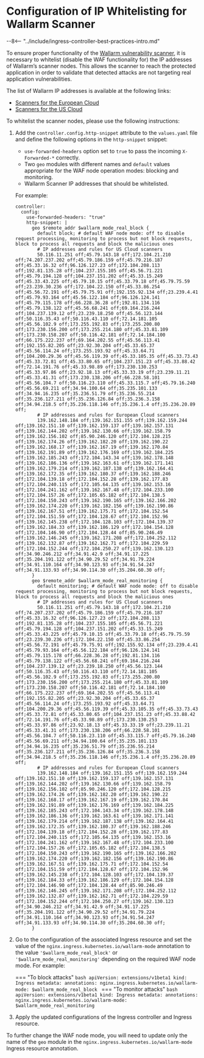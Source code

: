 # Configuration of IP Whitelisting for Wallarm Scanner

--8<-- "../include/ingress-controller-best-practices-intro.md"

To ensure proper functionality of the [Wallarm vulnerability scanner](../../../../user-guides/scanner/intro.md), it is necessary to whitelist (disable the WAF functionality for) the IP addresses of Wallarm’s scanner nodes. This allows the scanner to reach the protected application in order to validate that detected attacks are not targeting real application vulnerabilities.

The list of Wallarm IP addresses is available at the following links:

* [Scanners for the European Cloud](../../../scanner-address-en.md)
* [Scanners for the US Cloud](../../../scanner-address-us-en.md)

To whitelist the scanner nodes, please use the following instructions:

1. Add the `controller.config.http-snippet` attribute to the `values.yaml` file and define the following options in the `http-snippet` snippet:

    * `use-forwarded-headers` option set to `true` to pass the incoming `X-Forwarded-*` correctly.
    * Two `geo` modules with different names and `default` values appropriate for the WAF node operation modes: blocking and monitoring.
    * Wallarm Scanner IP addresses that should be whitelisted.

    For example:

    ```
    controller:
      config:
        use-forwarded-headers: "true"
        http-snippet: |
          geo $remote_addr $wallarm_mode_real_block {
            default block; # default WAF node mode: off to disable request processing, monitoring to process but not block requests, block to process all requests and block the malicious ones
            # IP addresses and rules for US Cloud scanners
            50.116.11.251 off;45.79.143.18 off;172.104.21.210 off;74.207.237.202 off;45.79.186.159 off;45.79.216.187 off;45.33.16.32 off;96.126.127.23 off;172.104.208.113 off;192.81.135.28 off;104.237.155.105 off;45.56.71.221 off;45.79.194.128 off;104.237.151.202 off;45.33.15.249 off;45.33.43.225 off;45.79.10.15 off;45.33.79.18 off;45.79.75.59 off;23.239.30.236 off;172.104.22.150 off;45.33.86.254 off;45.56.72.191 off;45.79.75.91 off;192.155.92.134 off;23.239.4.41 off;45.79.93.164 off;45.56.122.184 off;96.126.124.141 off;45.79.115.178 off;66.228.36.28 off;192.81.134.116 off;45.79.138.122 off;45.56.68.241 off;69.164.216.244 off;104.237.139.12 off;23.239.18.250 off;45.56.123.144 off;50.116.35.43 off;50.116.43.110 off;72.14.181.105 off;45.56.102.9 off;173.255.192.83 off;173.255.200.80 off;173.230.156.200 off;173.255.214.180 off;45.33.81.109 off;173.230.158.207 off;50.116.42.181 off;72.14.184.100 off;66.175.222.237 off;69.164.202.55 off;45.56.113.41 off;192.155.82.205 off;23.92.30.204 off;45.33.65.37 off;45.56.114.24 off;173.255.193.92 off;45.33.64.71 off;104.200.29.36 off;45.56.119.39 off;45.33.105.35 off;45.33.73.43 off;45.33.72.81 off;45.33.80.65 off;104.237.151.23 off;45.33.88.42 off;72.14.191.76 off;45.33.98.89 off;173.230.130.253 off;45.33.97.86 off;23.92.18.13 off;45.33.33.19 off;23.239.11.21 off;45.33.41.31 off;173.230.138.206 off;66.228.58.101 off;45.56.104.7 off;50.116.23.110 off;45.33.115.7 off;45.79.16.240 off;45.56.69.211 off;34.94.100.64 off;35.235.101.133 off;34.94.16.235 off;35.236.51.79 off;35.236.55.214 off;35.236.127.211 off;35.236.126.84 off;35.236.3.158 off;34.94.218.5 off;35.236.118.146 off;35.236.1.4 off;35.236.20.89 off;
            # IP addresses and rules for European Cloud scanners
            139.162.148.184 off;139.162.151.155 off;139.162.159.244 off;139.162.151.10 off;139.162.159.137 off;139.162.157.131 off;139.162.144.202 off;139.162.130.66 off;139.162.158.79 off;139.162.156.102 off;85.90.246.120 off;172.104.128.215 off;139.162.174.26 off;139.162.182.20 off;139.162.190.22 off;139.162.168.17 off;139.162.167.19 off;139.162.170.84 off;139.162.191.89 off;139.162.176.169 off;139.162.184.225 off;139.162.185.243 off;172.104.143.34 off;139.162.178.148 off;139.162.186.136 off;139.162.163.61 off;139.162.171.141 off;139.162.179.214 off;139.162.187.138 off;139.162.164.41 off;139.162.172.35 off;139.162.180.37 off;139.162.188.246 off;172.104.139.18 off;172.104.152.28 off;139.162.177.83 off;172.104.240.115 off;172.105.64.135 off;139.162.153.16 off;172.104.241.162 off;139.162.167.48 off;172.104.233.100 off;172.104.157.26 off;172.105.65.182 off;172.104.138.5 off;172.104.150.243 off;139.162.190.165 off;139.162.166.202 off;139.162.174.220 off;139.162.182.156 off;139.162.190.86 off;139.162.167.51 off;139.162.175.71 off;172.104.152.54 off;172.104.151.59 off;172.104.128.67 off;172.104.152.96 off;139.162.145.238 off;172.104.128.103 off;172.104.139.37 off;139.162.184.33 off;139.162.186.129 off;172.104.154.128 off;172.104.146.90 off;172.104.128.44 off;85.90.246.49 off;139.162.146.245 off;139.162.171.208 off;172.104.252.112 off;139.162.132.87 off;139.162.162.71 off;172.104.229.59 off;172.104.152.244 off;172.104.250.27 off;139.162.130.123 off;34.90.246.212 off;34.91.42.9 off;34.91.17.225 off;35.204.191.122 off;34.90.29.52 off;34.91.79.224 off;34.91.110.164 off;34.90.123.93 off;34.91.54.247 off;34.91.133.93 off;34.90.114.30 off;35.204.60.30 off;
          }
          geo $remote_addr $wallarm_mode_real_monitoring {
            default monitoring; # default WAF node mode: off to disable request processing, monitoring to process but not block requests, block to process all requests and block the malicious ones
            # IP addresses and rules for US Cloud scanners
            50.116.11.251 off;45.79.143.18 off;172.104.21.210 off;74.207.237.202 off;45.79.186.159 off;45.79.216.187 off;45.33.16.32 off;96.126.127.23 off;172.104.208.113 off;192.81.135.28 off;104.237.155.105 off;45.56.71.221 off;45.79.194.128 off;104.237.151.202 off;45.33.15.249 off;45.33.43.225 off;45.79.10.15 off;45.33.79.18 off;45.79.75.59 off;23.239.30.236 off;172.104.22.150 off;45.33.86.254 off;45.56.72.191 off;45.79.75.91 off;192.155.92.134 off;23.239.4.41 off;45.79.93.164 off;45.56.122.184 off;96.126.124.141 off;45.79.115.178 off;66.228.36.28 off;192.81.134.116 off;45.79.138.122 off;45.56.68.241 off;69.164.216.244 off;104.237.139.12 off;23.239.18.250 off;45.56.123.144 off;50.116.35.43 off;50.116.43.110 off;72.14.181.105 off;45.56.102.9 off;173.255.192.83 off;173.255.200.80 off;173.230.156.200 off;173.255.214.180 off;45.33.81.109 off;173.230.158.207 off;50.116.42.181 off;72.14.184.100 off;66.175.222.237 off;69.164.202.55 off;45.56.113.41 off;192.155.82.205 off;23.92.30.204 off;45.33.65.37 off;45.56.114.24 off;173.255.193.92 off;45.33.64.71 off;104.200.29.36 off;45.56.119.39 off;45.33.105.35 off;45.33.73.43 off;45.33.72.81 off;45.33.80.65 off;104.237.151.23 off;45.33.88.42 off;72.14.191.76 off;45.33.98.89 off;173.230.130.253 off;45.33.97.86 off;23.92.18.13 off;45.33.33.19 off;23.239.11.21 off;45.33.41.31 off;173.230.138.206 off;66.228.58.101 off;45.56.104.7 off;50.116.23.110 off;45.33.115.7 off;45.79.16.240 off;45.56.69.211 off;34.94.100.64 off;35.235.101.133 off;34.94.16.235 off;35.236.51.79 off;35.236.55.214 off;35.236.127.211 off;35.236.126.84 off;35.236.3.158 off;34.94.218.5 off;35.236.118.146 off;35.236.1.4 off;35.236.20.89 off;
            # IP addresses and rules for European Cloud scanners
            139.162.148.184 off;139.162.151.155 off;139.162.159.244 off;139.162.151.10 off;139.162.159.137 off;139.162.157.131 off;139.162.144.202 off;139.162.130.66 off;139.162.158.79 off;139.162.156.102 off;85.90.246.120 off;172.104.128.215 off;139.162.174.26 off;139.162.182.20 off;139.162.190.22 off;139.162.168.17 off;139.162.167.19 off;139.162.170.84 off;139.162.191.89 off;139.162.176.169 off;139.162.184.225 off;139.162.185.243 off;172.104.143.34 off;139.162.178.148 off;139.162.186.136 off;139.162.163.61 off;139.162.171.141 off;139.162.179.214 off;139.162.187.138 off;139.162.164.41 off;139.162.172.35 off;139.162.180.37 off;139.162.188.246 off;172.104.139.18 off;172.104.152.28 off;139.162.177.83 off;172.104.240.115 off;172.105.64.135 off;139.162.153.16 off;172.104.241.162 off;139.162.167.48 off;172.104.233.100 off;172.104.157.26 off;172.105.65.182 off;172.104.138.5 off;172.104.150.243 off;139.162.190.165 off;139.162.166.202 off;139.162.174.220 off;139.162.182.156 off;139.162.190.86 off;139.162.167.51 off;139.162.175.71 off;172.104.152.54 off;172.104.151.59 off;172.104.128.67 off;172.104.152.96 off;139.162.145.238 off;172.104.128.103 off;172.104.139.37 off;139.162.184.33 off;139.162.186.129 off;172.104.154.128 off;172.104.146.90 off;172.104.128.44 off;85.90.246.49 off;139.162.146.245 off;139.162.171.208 off;172.104.252.112 off;139.162.132.87 off;139.162.162.71 off;172.104.229.59 off;172.104.152.244 off;172.104.250.27 off;139.162.130.123 off;34.90.246.212 off;34.91.42.9 off;34.91.17.225 off;35.204.191.122 off;34.90.29.52 off;34.91.79.224 off;34.91.110.164 off;34.90.123.93 off;34.91.54.247 off;34.91.133.93 off;34.90.114.30 off;35.204.60.30 off;
          }
    ```
2. Go to the configuration of the associated Ingress resource and set the value of the `nginx.ingress.kubernetes.io/wallarm-mode` annotation to the value `'$wallarm_mode_real_block'` or `'$wallarm_mode_real_monitoring'` depending on the required WAF node mode. For example:

    === "To block attacks"
        ```bash
        apiVersion: extensions/v1beta1
          kind: Ingress
          metadata:
          annotations:
            nginx.ingress.kubernetes.io/wallarm-mode: $wallarm_mode_real_block
        ```
    === "To monitor attacks"
        ```bash
        apiVersion: extensions/v1beta1
          kind: Ingress
          metadata:
          annotations:
            nginx.ingress.kubernetes.io/wallarm-mode: $wallarm_mode_real_monitoring
        ```
3. Apply the updated configurations of the Ingress controller and Ingress resource.

To further change the WAF node mode, you will need to update only the name of the `geo` module in the `nginx.ingress.kubernetes.io/wallarm-mode` Ingress resource annotation.
